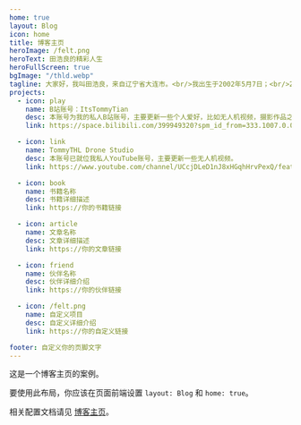 ```yaml
---
home: true
layout: Blog
icon: home
title: 博客主页
heroImage: /felt.png
heroText: 田浩良的精彩人生
heroFullScreen: true
bgImage: "/thld.webp"
tagline: 大家好，我叫田浩良，来自辽宁省大连市。<br/>我出生于2002年5月7日；<br/>2008年-2014年在大连市西岗区五四路小学上1-6年级；<br/>2014年-2017年在大连市第三十四中学上7-9年级；<br/>2017年-2021年在大连美国国际学校上9-12年级。<br/>目前就读于美国纽约大学综合媒体设计专业，正在向着更好的自己不断向前！
projects:
  - icon: play
    name: B站账号：ItsTommyTian
    desc: 本账号为我的私人B站账号，主要更新一些个人爱好，比如无人机视频，摄影作品之类，以及一些科技类文章（发表对刚上市的新产品的分析和感想）。
    link: https://space.bilibili.com/399949320?spm_id_from=333.1007.0.0

  - icon: link
    name: TommyTHL Drone Studio
    desc: 本账号已就位我私人YouTube账号，主要更新一些无人机视频。
    link: https://www.youtube.com/channel/UCcjDLeD1nJ8xHGqhHrvPexQ/featured

  - icon: book
    name: 书籍名称
    desc: 书籍详细描述
    link: https://你的书籍链接

  - icon: article
    name: 文章名称
    desc: 文章详细描述
    link: https://你的文章链接

  - icon: friend
    name: 伙伴名称
    desc: 伙伴详细介绍
    link: https://你的伙伴链接

  - icon: /felt.png
    name: 自定义项目
    desc: 自定义详细介绍
    link: https://你的自定义链接

footer: 自定义你的页脚文字
---
```


这是一个博客主页的案例。

要使用此布局，你应该在页面前端设置 `layout: Blog` 和 `home: true`。

相关配置文档请见 [博客主页](https://vuepress-theme-hope.github.io/v2/zh/guide/blog/home/)。
